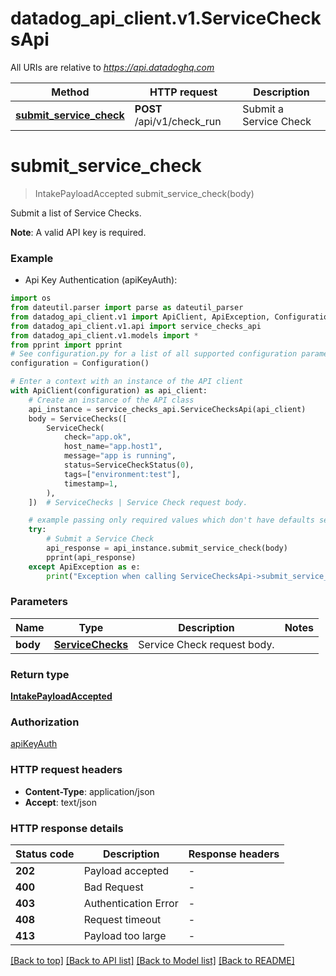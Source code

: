 # datadog_api_client.v1.ServiceChecksApi

All URIs are relative to *https://api.datadoghq.com*

| Method                                                               | HTTP request               | Description            |
| -------------------------------------------------------------------- | -------------------------- | ---------------------- |
| [**submit_service_check**](ServiceChecksApi.md#submit_service_check) | **POST** /api/v1/check_run | Submit a Service Check |

# **submit_service_check**

> IntakePayloadAccepted submit_service_check(body)

Submit a list of Service Checks.

**Note**: A valid API key is required.

### Example

- Api Key Authentication (apiKeyAuth):

```python
import os
from dateutil.parser import parse as dateutil_parser
from datadog_api_client.v1 import ApiClient, ApiException, Configuration
from datadog_api_client.v1.api import service_checks_api
from datadog_api_client.v1.models import *
from pprint import pprint
# See configuration.py for a list of all supported configuration parameters.
configuration = Configuration()

# Enter a context with an instance of the API client
with ApiClient(configuration) as api_client:
    # Create an instance of the API class
    api_instance = service_checks_api.ServiceChecksApi(api_client)
    body = ServiceChecks([
        ServiceCheck(
            check="app.ok",
            host_name="app.host1",
            message="app is running",
            status=ServiceCheckStatus(0),
            tags=["environment:test"],
            timestamp=1,
        ),
    ])  # ServiceChecks | Service Check request body.

    # example passing only required values which don't have defaults set
    try:
        # Submit a Service Check
        api_response = api_instance.submit_service_check(body)
        pprint(api_response)
    except ApiException as e:
        print("Exception when calling ServiceChecksApi->submit_service_check: %s\n" % e)
```

### Parameters

| Name     | Type                                  | Description                 | Notes |
| -------- | ------------------------------------- | --------------------------- | ----- |
| **body** | [**ServiceChecks**](ServiceChecks.md) | Service Check request body. |

### Return type

[**IntakePayloadAccepted**](IntakePayloadAccepted.md)

### Authorization

[apiKeyAuth](README.md#apiKeyAuth)

### HTTP request headers

- **Content-Type**: application/json
- **Accept**: text/json

### HTTP response details

| Status code | Description          | Response headers |
| ----------- | -------------------- | ---------------- |
| **202**     | Payload accepted     | -                |
| **400**     | Bad Request          | -                |
| **403**     | Authentication Error | -                |
| **408**     | Request timeout      | -                |
| **413**     | Payload too large    | -                |

[[Back to top]](#) [[Back to API list]](README.md#documentation-for-api-endpoints) [[Back to Model list]](README.md#documentation-for-models) [[Back to README]](README.md)
